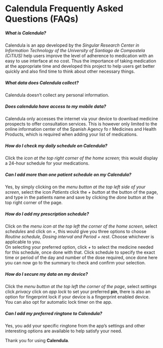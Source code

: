 # Calendula Frequently Asked Questions (FAQs)

##### What is Calendula?

Calendula is an app developed by the *Singular Research Center in Information Technology of the University of Santiago de Compostela (CiTIUS)* help users improve the level of adherence to medication with an easy to use interface at no cost. Thus the importance of taking medication at the appropriate time and developed this project to help users get better quickly and also find time to think about other necessary things. 

##### What data does Calendula collect? 

Calendula doesn’t collect any personal information.

##### Does calendula have access to my mobile data? 

Calendula only accesses the internet via your device to download medicine prospects to offer consultation services. This is however only limited to the online information center of the Spanish Agency fo  r Medicines and Health Products, which is required when adding your list of medications.    

##### How do I check my daily schedule on Calendula?

Click the *icon at the top right corner of the home screen*; this would display a 24-hour schedule for your medications. 

##### Can I add more than one patient schedule on my Calendula?

Yes, by simply clicking on the *menu button at the top left side of your screen*, select the icon *Patients* click the *+ button* at the button of the page, and type in the patients name and save by clicking the *done* button at the top right corner of the page.

##### How do I add my prescription schedule?
Click on the *menu icon at the top left the corner of the home screen*, select *schedules* and click on *+*, this would give you three options to choose *Routine schedule, Dosing interval and Period + rest*. Choose whichever is applicable to you.  
On selecting your preferred option, click *+* to select the medicine needed for this schedule, once done with that. Click schedule to specify the exact time or period of the day and number of the dose required, once done here you can now go to the summary to check and confirm your selection.  

##### How do I secure my data on my device?

Click the *menu button at the top left the corner of the page*, select *settings* click *privacy* click on *app lock* to set your preferred **pin**, there is  also an option for fingerprint lock if your device is a fingerprint enabled device.  
You can also opt for automatic lock timer on the app.

##### Can I add my preferred ringtone to Calendula?

Yes, you add your specific ringtone from the app’s settings and other interesting options are available to help satisfy your need. 

Thank you for using **Calendula**.
